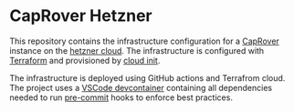 # CapRover Hetzner

This repository contains the infrastructure configuration for a [CapRover](https://github.com/caprover/caprover) instance on the [hetzner cloud](https://github.com/hetznercloud). The infrastructure is configured with [Terraform](https://github.com/hashicorp/terraform) and provisioned by [cloud init](https://github.com/canonical/cloud-init).

The infrastructure is deployed using GitHub actions and Terrafrom cloud. The project uses a [VSCode devcontainer](https://code.visualstudio.com/docs/remote/containers) containing all dependencies needed to run [pre-commit](https://github.com/pre-commit/pre-commit) hooks to enforce best practices.
